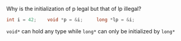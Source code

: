 Why is the initialization of p legal but that of lp illegal?
```cpp
int i = 42;    void *p = &i;     long *lp = &i;
```
`void*` can hold any type while `long*` can only be initialized by `long*`